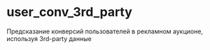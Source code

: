 # user_conv_3rd_party
Предсказание конверсий пользователей в рекламном аукционе, используя 3rd-party данные
